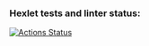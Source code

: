 ### Hexlet tests and linter status:
[![Actions Status](https://github.com/prasolovsereja/frontend-project-44/actions/workflows/hexlet-check.yml/badge.svg)](https://github.com/prasolovsereja/frontend-project-44/actions)